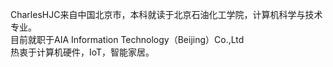 CharlesHJC来自中国北京市，本科就读于北京石油化工学院，计算机科学与技术专业。<br>
目前就职于AIA Information Technology（Beijing）Co.,Ltd<br>
热衷于计算机硬件，IoT，智能家居。<br>
